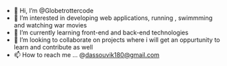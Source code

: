 - 👋 Hi, I’m @Globetrottercode
- 👀 I’m interested in developing web applications, running , swimmming and watching war movies
- 🌱 I’m currently learning front-end and back-end technologies
- 💞️ I’m looking to collaborate on projects where i will get an oppurtunity to learn and contribute as well
- 📫 How to reach me ... @dassouvik180@gmail.com 

<!---
Globetrottercode/Globetrottercode is a ✨ special ✨ repository because its `README.md` (this file) appears on your GitHub profile.
You can click the Preview link to take a look at your changes.
--->
